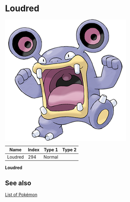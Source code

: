 # Loudred


![Loudred](images/294.png)

| **Name** | **Index** | **Type 1** | **Type 2** |
|----|----|----|----|
| Loudred | 294 | Normal  |  |

**Loudred** 

## See also

[List of Pokémon](../pokemon.md)
